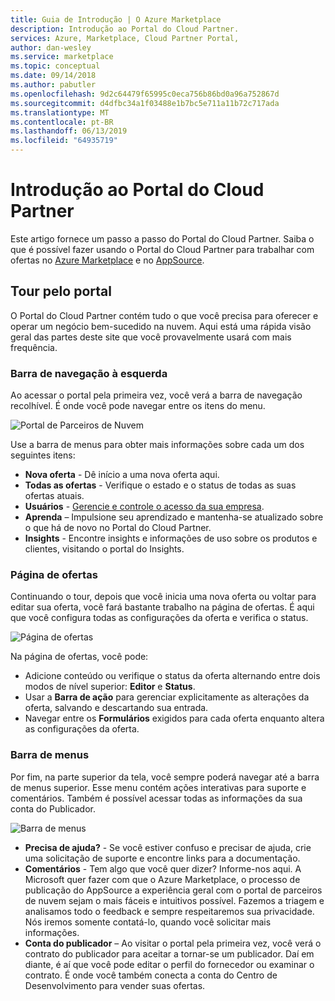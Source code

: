 ```yaml
---
title: Guia de Introdução | O Azure Marketplace
description: Introdução ao Portal do Cloud Partner.
services: Azure, Marketplace, Cloud Partner Portal,
author: dan-wesley
ms.service: marketplace
ms.topic: conceptual
ms.date: 09/14/2018
ms.author: pabutler
ms.openlocfilehash: 9d2c64479f65995c0eca756b86bd0a96a752867d
ms.sourcegitcommit: d4dfbc34a1f03488e1b7bc5e711a11b72c717ada
ms.translationtype: MT
ms.contentlocale: pt-BR
ms.lasthandoff: 06/13/2019
ms.locfileid: "64935719"
---
```

# <a name="getting-started-with-the-cloud-partner-portal"></a>Introdução ao Portal do Cloud Partner

Este artigo fornece um passo a passo do Portal do Cloud Partner. Saiba o que é possível fazer usando o Portal do Cloud Partner para trabalhar com ofertas no [Azure Marketplace](https://azuremarketplace.microsoft.com/) e no [AppSource](https://appsource.microsoft.com/).

<a name="portal-tour"></a>Tour pelo portal
-----------

O Portal do Cloud Partner contém tudo o que você precisa para oferecer e operar um negócio bem-sucedido na nuvem. Aqui está uma rápida visão geral das partes deste site que você provavelmente usará com mais frequência.

### <a name="left-navigation-bar"></a>Barra de navegação à esquerda

Ao acessar o portal pela primeira vez, você verá a barra de navegação recolhível. É onde você pode navegar entre os itens do menu.

![Portal de Parceiros de Nuvem](./media/cloud-partner-portal-getting-started-with-the-cloud-partner-portal/cloud-partner-portal-page.png)

Use a barra de menus para obter mais informações sobre cada um dos seguintes itens:

- **Nova oferta** - Dê início a uma nova oferta aqui.
- **Todas as ofertas** - Verifique o estado e o status de todas as suas ofertas atuais.
- **Usuários** - [Gerencie e controle o acesso da sua empresa](./cloud-partner-portal-manage-users.md).
- **Aprenda** – Impulsione seu aprendizado e mantenha-se atualizado sobre o que há de novo no Portal do Cloud Partner.
- **Insights** - Encontre insights e informações de uso sobre os produtos e clientes, visitando o portal do Insights.

### <a name="offer-page"></a>Página de ofertas

Continuando o tour, depois que você inicia uma nova oferta ou voltar para editar sua oferta, você fará bastante trabalho na página de ofertas. É aqui que você configura todas as configurações da oferta e verifica o status.

![Página de ofertas](./media/cloud-partner-portal-getting-started-with-the-cloud-partner-portal/offer-page.png)

Na página de ofertas, você pode:
- Adicione conteúdo ou verifique o status da oferta alternando entre dois modos de nível superior: **Editor** e **Status**.
- Usar a **Barra de ação** para gerenciar explicitamente as alterações da oferta, salvando e descartando sua entrada.
- Navegar entre os **Formulários** exigidos para cada oferta enquanto altera as configurações da oferta.

### <a name="menu-bar"></a>Barra de menus

Por fim, na parte superior da tela, você sempre poderá navegar até a barra de menus superior. Esse menu contém ações interativas para suporte e comentários. Também é possível acessar todas as informações da sua conta do Publicador.

![Barra de menus](./media/cloud-partner-portal-getting-started-with-the-cloud-partner-portal/menu-bar.png)

-   **Precisa de ajuda?** - Se você estiver confuso e precisar de ajuda, crie uma solicitação de suporte e encontre links para a documentação.
-   **Comentários** - Tem algo que você quer dizer? Informe-nos aqui. A Microsoft quer fazer com que o Azure Marketplace, o processo de publicação do AppSource a experiência geral com o portal de parceiros de nuvem sejam o mais fáceis e intuitivos possível. Fazemos a triagem e analisamos todo o feedback e sempre respeitaremos sua privacidade. Nós iremos somente contatá-lo, quando você solicitar mais informações.
- **Conta do publicador** – Ao visitar o portal pela primeira vez, você verá o contrato do publicador para aceitar a tornar-se um publicador. Daí em diante, é aí que você pode editar o perfil do fornecedor ou examinar o contrato. É onde você também conecta a conta do Centro de Desenvolvimento para vender suas ofertas.
